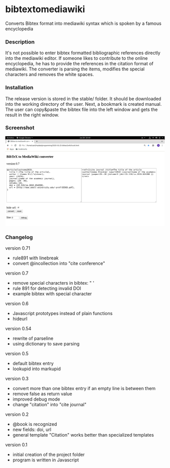 # bibtextomediawiki
Converts Bibtex format into mediawiki syntax which is spoken by a famous encyclopedia 

### Description
It's not possible to enter bibtex formatted bibliographic references directly into the mediawiki editor. If someone likes to contribute to the online encyclopedia, he has to provide the references in the citation format of mediawiki. The converter is parsing the items, modifies the special characters and removes the white spaces.

### Installation
The release version is stored in the stable/ folder. It should be downloaded into the working directory of the user. Next, a bookmark is created manual. The user can copy&paste the bibtex file into the left window and gets the result in the right window.

### Screenshot
![screenshot](/screenshot.png)

### Changelog
version 0.71
* rule891 with linebreak
* convert @incollection into "cite conference"

version 0.7
- remove special characters in bibtex: \" \'
- rule 891 for detecting invalid DOI
- example bibtex with special character

version 0.6

- Javascript prototypes instead of plain functions
- hideurl  
  
version 0.54

- rewrite of parseline
- using dictionary to save parsing
  
version 0.5

- default bibtex entry
- lookupid into markupid 

version 0.3

- convert more than one bibtex entry if an empty line is between them
- remove false as return value
- improved debug mode
- change "citation" into "cite journal"

version 0.2

- @book is recognized
- new fields: doi, url
- general template "Citation" works better than specialized templates

version 0.1

- initial creation of the project folder
- program is written in Javascript
